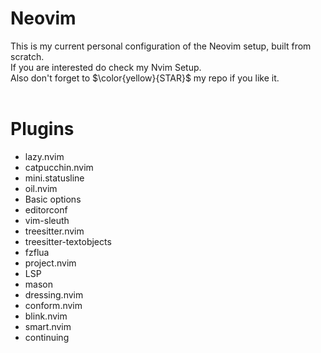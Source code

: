 # Neovim

This is my current personal configuration of the Neovim setup, built from scratch.<br>
If you are interested do check my Nvim Setup.<br>
Also don't forget to $\color{yellow}{STAR}$ my repo if you like it.<br>
<br>
# Plugins

- lazy.nvim
- catpucchin.nvim
- mini.statusline
- oil.nvim
- Basic options
- editorconf
- vim-sleuth
- treesitter.nvim
- treesitter-textobjects
- fzflua
- project.nvim
- LSP
- mason
- dressing.nvim
- conform.nvim
- blink.nvim
- smart.nvim
- continuing
